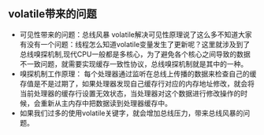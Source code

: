 ## volatile带来的问题

- 可见性带来的问题：总线风暴
  volatile解决可见性原理说了这么多不知道大家有没有一个问题：线程怎么知道volatile变量发生了更新呢？这里就涉及到了总线嗅探机制,现代CPU一般都是多核心，为了避免各个核心之间导致的数据不一致问题，就需要实现缓存一致性协议，总线嗅探机制就是其中的一种。
- 嗅探机制工作原理：
  每个处理器通过监听在总线上传播的数据来检查自己的缓存值是不是过期了，如果处理器发现自己缓存行对应的内存地址修改，就会将当前处理器的缓存行设置无效状态，当处理器对这个数据进行修改操作的时候，会重新从主内存中把数据读到处理器缓存中。
- 如果我们过多的使用volatile关键字，就会增加总线压力，带来总线风暴的问题。

